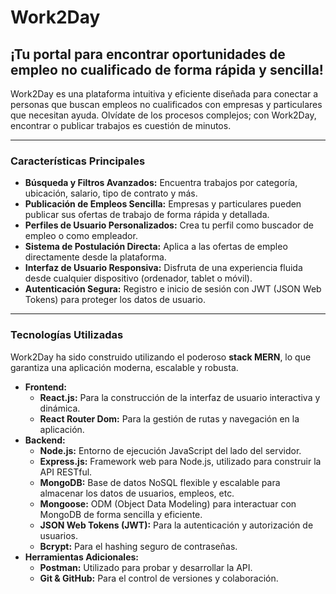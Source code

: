 # Work2Day

## ¡Tu portal para encontrar oportunidades de empleo no cualificado de forma rápida y sencilla!

Work2Day es una plataforma intuitiva y eficiente diseñada para conectar a personas que buscan empleos no cualificados con empresas y particulares que necesitan ayuda. Olvídate de los procesos complejos; con Work2Day, encontrar o publicar trabajos es cuestión de minutos.

---

### **Características Principales**

* **Búsqueda y Filtros Avanzados:** Encuentra trabajos por categoría, ubicación, salario, tipo de contrato y más.
* **Publicación de Empleos Sencilla:** Empresas y particulares pueden publicar sus ofertas de trabajo de forma rápida y detallada.
* **Perfiles de Usuario Personalizados:** Crea tu perfil como buscador de empleo o como empleador.
* **Sistema de Postulación Directa:** Aplica a las ofertas de empleo directamente desde la plataforma.
* **Interfaz de Usuario Responsiva:** Disfruta de una experiencia fluida desde cualquier dispositivo (ordenador, tablet o móvil).
* **Autenticación Segura:** Registro e inicio de sesión con JWT (JSON Web Tokens) para proteger los datos de usuario.

---

### **Tecnologías Utilizadas**

Work2Day ha sido construido utilizando el poderoso **stack MERN**, lo que garantiza una aplicación moderna, escalable y robusta.

* **Frontend:**
    * **React.js:** Para la construcción de la interfaz de usuario interactiva y dinámica.
    * **React Router Dom:** Para la gestión de rutas y navegación en la aplicación.
* **Backend:**
    * **Node.js:** Entorno de ejecución JavaScript del lado del servidor.
    * **Express.js:** Framework web para Node.js, utilizado para construir la API RESTful.
    * **MongoDB:** Base de datos NoSQL flexible y escalable para almacenar los datos de usuarios, empleos, etc.
    * **Mongoose:** ODM (Object Data Modeling) para interactuar con MongoDB de forma sencilla y eficiente.
    * **JSON Web Tokens (JWT):** Para la autenticación y autorización de usuarios.
    * **Bcrypt:** Para el hashing seguro de contraseñas.
* **Herramientas Adicionales:**
    * **Postman:** Utilizado para probar y desarrollar la API.
    * **Git & GitHub:** Para el control de versiones y colaboración.


